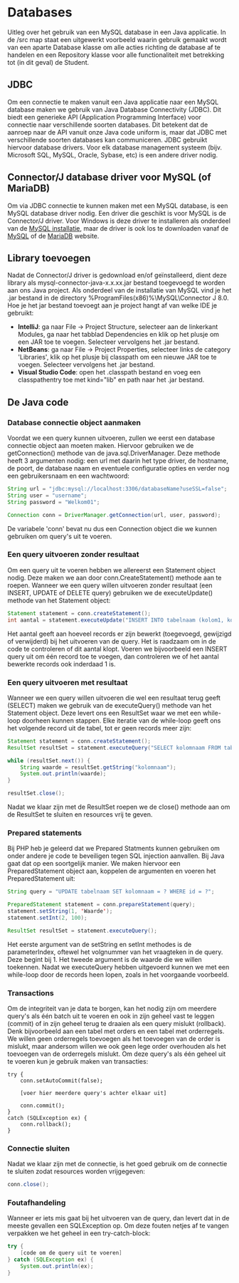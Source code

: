 # Databases
Uitleg over het gebruik van een MySQL database in een Java applicatie.
In de /src map staat een uitgewerkt voorbeeld waarin gebruik gemaakt wordt van een aparte Database klasse om alle acties richting de database af te handelen en een Repository klasse voor alle functionaliteit met betrekking tot (in dit geval) de Student.

## JDBC
Om een connectie te maken vanuit een Java applicatie naar een MySQL database maken we gebruik van Java Database Connectivity (JDBC).
Dit biedt een generieke API (Application Programming Interface) voor connectie naar verschillende soorten databases.
Dit betekent dat de aanroep naar de API vanuit onze Java code uniform is, maar dat JDBC met verschillende soorten databases kan communiceren.
JDBC gebruikt hiervoor database drivers.
Voor elk database management systeem (bijv. Microsoft SQL, MySQL, Oracle, Sybase, etc) is een andere driver nodig.

## Connector/J database driver voor MySQL (of MariaDB)
Om via JDBC connectie te kunnen maken met een MySQL database, is een MySQL database driver nodig.
Een driver die geschikt is voor MySQL is de Connector/J driver.
Voor Windows is deze driver te installeren als onderdeel van de [MySQL installatie](https://dev.mysql.com/downloads/installer/), maar de driver is ook los te downloaden vanaf de [MySQL](https://dev.mysql.com/downloads/connector/j/) of de [MariaDB](https://mariadb.com/downloads/#connectors) website.

## Library toevoegen
Nadat de Connector/J driver is gedownload en/of geïnstalleerd, dient deze library als mysql-connector-java-x.x.xx.jar bestand toegevoegd te worden aan ons Java project. Als onderdeel van de installatie van MySQL vind je het .jar bestand in de directory %ProgramFiles(x86)%\MySQL\Connector J 8.0.
Hoe je het jar bestand toevoegt aan je project hangt af van welke IDE je gebruikt:
- **IntelliJ**: ga naar File -> Project Structure, selecteer aan de linkerkant Modules, ga naar het tabblad Dependencies en klik op het plusje om een JAR toe te voegen. Selecteer vervolgens het .jar bestand.
- **NetBeans**: ga naar File -> Project Properties, selecteer links de category 'Libraries', klik op het plusje bij classpath om een nieuwe JAR toe te voegen. Selecteer vervolgens het .jar bestand.
- **Visual Studio Code**: open het .classpath bestand en voeg een classpathentry toe met kind="lib" en path naar het .jar bestand.

## De Java code

### Database connectie object aanmaken
Voordat we een query kunnen uitvoeren, zullen we eerst een database connectie object aan moeten maken.
Hiervoor gebruiken we de getConnection() methode van de java.sql.DriverManager.
Deze methode heeft 3 argumenten nodig: een url met daarin het type driver, de hostname, de poort, de database naam en eventuele configuratie opties en verder nog een gebruikersnaam en een wachtwoord:
```java
String url = "jdbc:mysql://localhost:3306/databaseName?useSSL=false";
String user = "username";
String password = "Welkom01";

Connection conn = DriverManager.getConnection(url, user, password);
```
De variabele 'conn' bevat nu dus een Connection object die we kunnen gebruiken om query's uit te voeren.

### Een query uitvoeren zonder resultaat
Om een query uit te voeren hebben we allereerst een Statement object nodig. Deze maken we aan door conn.CreateStatement() methode aan te roepen. Wanneer we een query willen uitvoeren zonder resultaat (een INSERT, UPDATE of DELETE query) gebruiken we de executeUpdate() methode van het Statement object:
```java
Statement statement = conn.createStatement();
int aantal = statement.executeUpdate("INSERT INTO tabelnaam (kolom1, kolom2) VALUES ('waarde1', 'waarde2')");
```
Het aantal geeft aan hoeveel records er zijn bewerkt (toegevoegd, gewijzigd of verwijderd) bij het uitvoeren van de query.
Het is raadzaam om in de code te controleren of dit aantal klopt.
Voeren we bijvoorbeeld een INSERT query uit om één record toe te voegen, dan controleren we of het aantal bewerkte records ook inderdaad 1 is.

### Een query uitvoeren met resultaat
Wanneer we een query willen uitvoeren die wel een resultaat terug geeft (SELECT) maken we gebruik van de executeQuery() methode van het Statement object. Deze levert ons een ResultSet waar we met een while-loop doorheen kunnen stappen. Elke iteratie van de while-loop geeft ons het volgende record uit de tabel, tot er geen records meer zijn:
```java
Statement statement = conn.createStatement();
ResultSet resultSet = statement.executeQuery("SELECT kolomnaam FROM tabelnaam");

while (resultSet.next()) {
    String waarde = resultSet.getString("kolomnaam");
    System.out.println(waarde);
}

resultSet.close();
```
Nadat we klaar zijn met de ResultSet roepen we de close() methode aan om de ResultSet te sluiten en resources vrij te geven.

### Prepared statements
Bij PHP heb je geleerd dat we Prepared Statments kunnen gebruiken om onder andere je code te beveiligen tegen SQL injection aanvallen. Bij Java gaat dat op een soortgelijk manier. We maken hiervoor een PreparedStatement object aan, koppelen de argumenten en voeren het PreparedStatement uit:
```java
String query = "UPDATE tabelnaam SET kolomnaam = ? WHERE id = ?";

PreparedStatement statement = conn.prepareStatement(query);
statement.setString(1, 'Waarde');
statement.setInt(2, 100);

ResultSet resultSet = statement.executeQuery();
```
Het eerste argument van de setString en setInt methodes is de parameterIndex, oftewel het volgnummer van het vraagteken in de query. Deze begint bij 1. Het tweede argument is de waarde die we willen toekennen. Nadat we executeQuery hebben uitgevoerd kunnen we met een while-loop door de records heen lopen, zoals in het voorgaande voorbeeld.

### Transactions
Om de integriteit van je data te borgen, kan het nodig zijn om meerdere query's als één batch uit te voeren en ook in zijn geheel vast te leggen (commit) of in zijn geheel terug te draaien als een query mislukt (rollback). Denk bijvoorbeeld aan een tabel met orders en een tabel met orderregels. We willen geen orderregels toevoegen als het toevoegen van de order is mislukt, maar andersom willen we ook geen lege order overhouden als het toevoegen van de orderregels mislukt. Om deze query's als één geheel uit te voeren kun je gebruik maken van transacties:
```
try {
    conn.setAutoCommit(false);

    [voer hier meerdere query's achter elkaar uit]
    
    conn.commit();
}
catch (SQLException ex) {
    conn.rollback();
}
```

### Connectie sluiten
Nadat we klaar zijn met de connectie, is het goed gebruik om de connectie te sluiten zodat resources worden vrijgegeven:
```java
conn.close();
```

### Foutafhandeling
Wanneer er iets mis gaat bij het uitvoeren van de query, dan levert dat in de meeste gevallen een SQLException op. Om deze fouten netjes af te vangen verpakken we het geheel in een try-catch-block:
```java
try {
    [code om de query uit te voeren]
} catch (SQLException ex) {
    System.out.println(ex);
}
```
